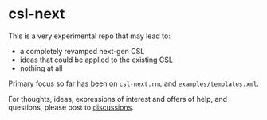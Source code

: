 # csl-next

This is a very experimental repo that may lead to:

- a completely revamped next-gen CSL
- ideas that could be applied to the existing CSL
- nothing at all

Primary focus so far has been on `csl-next.rnc` and `examples/templates.xml`.

For thoughts, ideas, expressions of interest and offers of help, and questions, please post to [discussions](https://github.com/bdarcus/csl-next/discussions).
